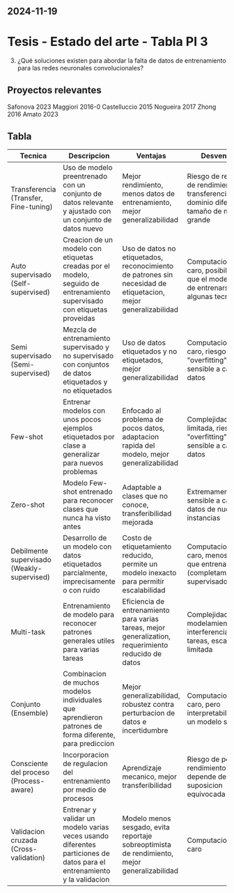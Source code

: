 2024-11-19
---
# Tesis - Estado del arte - Tabla PI 3

3. ¿Qué soluciones existen para abordar la falta de datos de entrenamiento para las redes neuronales convolucionales?

## Proyectos relevantes
Safonova 2023
Maggiori 2016-0
Castelluccio 2015
Nogueira 2017
Zhong 2016
Amato 2023

## Tabla

Tecnica | Descripcion | Ventajas | Desventajas | Fuente
--------|-------------|----------|-------------|-------
Transferencia (Transfer, Fine-tuning) | Uso de modelo preentrenado con un conjunto de datos relevante y ajustado con un conjunto de datos nuevo | Mejor rendimiento, menos datos de entrenamiento, mejor generalizabilidad | Riesgo de reduccion de rendimiento con transferencia a dominio diferente, tamaño de modelo grande | Sofanova, Maggiori, Castelluccio, Nogueira, Zhong, Amato
Auto supervisado (Self-supervised) | Creacion de un modelo con etiquetas creadas por el modelo, seguido de entrenamiento supervisado con etiquetas proveidas | Uso de datos no etiquetados, reconocimiento de patrones sin necesidad de etiquetacion, mejor generalizabilidad | Computacionalmente caro, posibilidad de que el modelo deje de entrenarse con algunas tecnicas | Sofanova
Semi supervisado (Semi-supervised) | Mezcla de entrenamiento supervisado y no supervisado con conjuntos de datos etiquetados y no etiquetados | Uso de datos etiquetados y no etiquetados, mejor generalizabilidad | Computacionalmente caro, riesgo de "overfitting", sensible a calidad de datos | Sofanova
Few-shot | Entrenar modelos con unos pocos ejemplos etiquetados por clase a generalizar para nuevos problemas | Enfocado al problema de pocos datos, adaptacion rapida del modelo, mejor generalizabilidad | Complejidad limitada, riesgo de "overfitting", sensible a calidad de datos | Sofanova
Zero-shot | Modelo Few-shot entrenado para reconocer clases que nunca ha visto antes | Adaptable a clases que no conoce, transferibilidad mejorada | Extremamente sensible a calidad de datos de nuevas instancias | Sofanova
Debilmente supervisado (Weakly-supervised) | Desarrollo de un modelo con datos etiquetados parcialmente, imprecisamente o con ruido | Costo de etiquetamiento reducido, permite un modelo inexacto para permitir escalabilidad | Computacionalmente caro, menos exacto que entrenamiento (completamente) supervisado | Sofanova
Multi-task | Entrenamiento de modelo para reconocer patrones generales utiles para varias tareas | Eficiencia de entrenamiento para varias tareas, mejor generalization, requerimiento reducido de datos | Complejidad de modelamiento, interferencia de tareas, escalabilidad limitada | Sofanova
Conjunto (Ensemble) | Combinacion de muchos modelos individuales que aprendieron patrones de forma diferente, para prediccion | Mejor generalizabilidad, robustez contra perturbacion de datos e incertidumbre | Computacionalente caro, pero interpretabilidad que un modelo simple | Sofanova
Consciente del proceso (Process-aware) | Incorporacion de regulacion del entrenamiento por medio de procesos | Aprendizaje mecanico, mejor transferibilidad | Riesgo de perdida de rendimiento si se depende de una suposicion equivocada | Sofanova
Validacion cruzada (Cross-validation) | Entrenar y validar un modelo varias veces usando diferentes particiones de datos para el entrenamiento y la validacion | Modelo menos sesgado, evita reportaje sobreoptimista de rendimiento, mejor generalizabilidad | Computacionalmente caro | Sofanova
